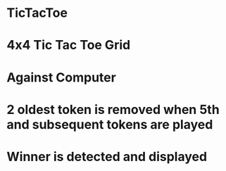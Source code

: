 # TicTacToe
# 4x4 Tic Tac Toe Grid
# Against Computer
# 2 oldest token is removed when 5th and subsequent tokens are played
# Winner is detected and displayed
